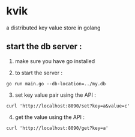 # kvik
a distributed key value store in golang


## start the db server : 

1. make sure you have go installed

2. to start the server :  

```shell
go run main.go --db-location=../my.db
```

3. set key value pair using the API : 
```shell
curl 'http://localhost:8090/set?key=a&value=c'
```

4. get the value using the API :
```shell
curl 'http://localhost:8090/get?key=a'
```